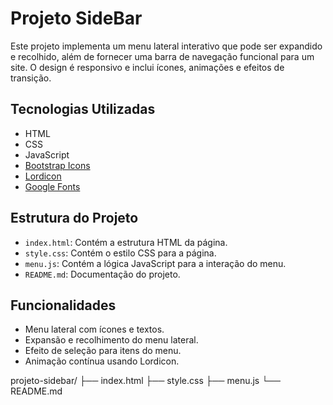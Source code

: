 # Projeto SideBar

Este projeto implementa um menu lateral interativo que pode ser expandido e recolhido, além de fornecer uma barra de navegação funcional para um site. O design é responsivo e inclui ícones, animações e efeitos de transição.

## Tecnologias Utilizadas

- HTML
- CSS
- JavaScript
- [Bootstrap Icons](https://icons.getbootstrap.com/)
- [Lordicon](https://lordicon.com/)
- [Google Fonts](https://fonts.google.com/)

## Estrutura do Projeto

- `index.html`: Contém a estrutura HTML da página.
- `style.css`: Contém o estilo CSS para a página.
- `menu.js`: Contém a lógica JavaScript para a interação do menu.
- `README.md`: Documentação do projeto.

## Funcionalidades

- Menu lateral com ícones e textos.
- Expansão e recolhimento do menu lateral.
- Efeito de seleção para itens do menu.
- Animação contínua usando Lordicon.

projeto-sidebar/
├── index.html
├── style.css
├── menu.js
└── README.md
